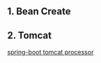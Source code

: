 ## 1. Bean Create

## 2. Tomcat

[spring-boot tomcat processor](https://www.jianshu.com/p/6d6d2e47bf41)
